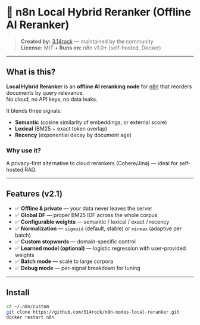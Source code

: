# 🔹 n8n Local Hybrid Reranker (Offline AI Reranker)

> **Created by:** [3.14rock](https://github.com/314rock) — maintained by the community  
> **License:** MIT • **Runs on:** n8n v1.0+ (self-hosted, Docker)

---

## What is this?

**Local Hybrid Reranker** is an **offline AI reranking node** for [n8n](https://n8n.io) that reorders documents by query relevance.  
No cloud, no API keys, no data leaks.

It blends three signals:
- **Semantic** (cosine similarity of embeddings, or external score)  
- **Lexical** (BM25 + exact token overlap)  
- **Recency** (exponential decay by document age)

### Why use it?
A privacy-first alternative to cloud rerankers (Cohere/Jina) — ideal for self-hosted RAG.

---

## Features (v2.1)

- ✅ **Offline & private** — your data never leaves the server  
- ✅ **Global DF** — proper BM25 IDF across the whole corpus  
- ✅ **Configurable weights** — semantic / lexical / exact / recency  
- ✅ **Normalization** — `sigmoid` (default, stable) or `minmax` (adaptive per batch)  
- ✅ **Custom stopwords** — domain-specific control  
- ✅ **Learned model (optional)** — logistic regression with user-provided weights  
- ✅ **Batch mode** — scale to large corpora  
- ✅ **Debug mode** — per-signal breakdown for tuning

---

## Install

```bash
cd ~/.n8n/custom
git clone https://github.com/314rock/n8n-nodes-local-reranker.git
docker restart n8n
